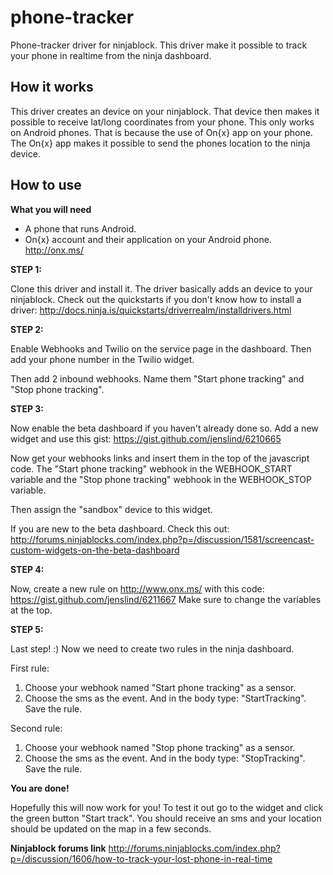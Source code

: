 phone-tracker
=============

Phone-tracker driver for ninjablock.
This driver make it possible to track your phone in realtime from the ninja dashboard.

How it works
--------------
This driver creates an device on your ninjablock. That device then makes it possible to receive lat/long coordinates from your phone.
This only works on Android phones. That is because the use of On{x} app on your phone. The On{x} app makes it possible to send the phones location to the ninja device.

How to use
--------------
**What you will need**
- A phone that runs Android.
- On{x} account and their application on your Android phone. http://onx.ms/

**STEP 1:**

Clone this driver and install it.
The driver basically adds an device to your ninjablock.
Check out the quickstarts if you don't know how to install a driver:
http://docs.ninja.is/quickstarts/driverrealm/installdrivers.html


**STEP 2:**

Enable Webhooks and Twilio on the service page in the dashboard.
Then add your phone number in the Twilio widget.

Then add 2 inbound webhooks.
Name them "Start phone tracking" and "Stop phone tracking".


**STEP 3:**

Now enable the beta dashboard if you haven't already done so.
Add a new widget and use this gist:
	https://gist.github.com/jenslind/6210665

Now get your webhooks links and insert them in the top of the javascript code.
The "Start phone tracking" webhook in the WEBHOOK_START variable and the "Stop phone tracking" webhook in the WEBHOOK_STOP variable.

Then assign the "sandbox" device to this widget.

If you are new to the beta dashboard. Check this out:
http://forums.ninjablocks.com/index.php?p=/discussion/1581/screencast-custom-widgets-on-the-beta-dashboard


**STEP 4:**

Now, create a new rule on http://www.onx.ms/ with this code:
	https://gist.github.com/jenslind/6211667
Make sure to change the variables at the top.


**STEP 5:**

Last step! :)
Now we need to create two rules in the ninja dashboard.

First rule:
1. Choose your webhook named "Start phone tracking" as a sensor.
2. Choose the sms as the event. And in the body type: "StartTracking".
Save the rule.

Second rule:
1. Choose your webhook named "Stop phone tracking" as a sensor.
2. Choose the sms as the event. And in the body type: "StopTracking".
Save the rule.

**You are done!**

Hopefully this will now work for you!
To test it out go to the widget and click the green button "Start track". You should receive an sms and your location should be updated on the map in a few seconds.


**Ninjablock forums link**
http://forums.ninjablocks.com/index.php?p=/discussion/1606/how-to-track-your-lost-phone-in-real-time
